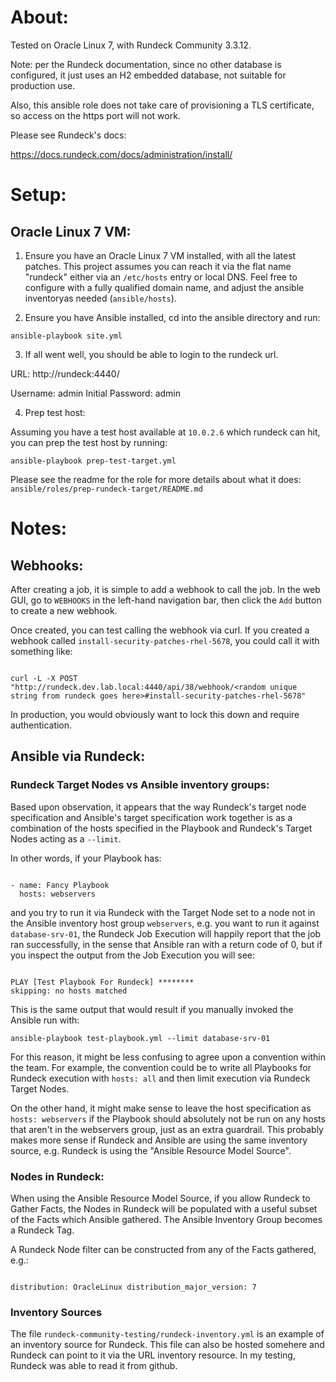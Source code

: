 # About:

Tested on Oracle Linux 7, with Rundeck Community 3.3.12.

Note: per the Rundeck documentation, since no other database is configured, it just uses an H2 embedded database, not suitable for production use.

Also, this ansible role does not take care of provisioning a TLS certificate, so access on the https port will not work.

Please see Rundeck's docs:

https://docs.rundeck.com/docs/administration/install/

# Setup:

## Oracle Linux 7 VM:

1. Ensure you have an Oracle Linux 7 VM installed, with all the latest patches. This project assumes you can reach it via the flat name "rundeck" either via an `/etc/hosts` entry or local DNS. Feel free to configure with a fully qualified domain name, and adjust the ansible inventoryas needed (`ansible/hosts`).

2. Ensure you have Ansible installed, cd into the ansible directory and run:

`ansible-playbook site.yml`

3. If all went well, you should be able to login to the rundeck url.

URL: http://rundeck:4440/

Username: admin
Initial Password: admin

4. Prep test host:

Assuming you have a test host available at `10.0.2.6` which rundeck can hit, you can prep the test host by running:

`ansible-playbook prep-test-target.yml`

Please see the readme for the role for more details about what it does: `ansible/roles/prep-rundeck-target/README.md`

# Notes:

## Webhooks:

After creating a job, it is simple to add a webhook to call the job. In the web GUI, go to `WEBHOOKS` in the left-hand navigation bar, then click the `Add` button to create a new webhook.

Once created, you can test calling the webhook via curl. If you created a webhook called `install-security-patches-rhel-5678`, you could call it with something like:

```

curl -L -X POST "http://rundeck.dev.lab.local:4440/api/38/webhook/<random unique string from rundeck goes here>#install-security-patches-rhel-5678"

```

In production, you would obviously want to lock this down and require authentication.

## Ansible via Rundeck:

### Rundeck Target Nodes vs Ansible inventory groups:

Based upon observation, it appears that the way Rundeck's target node specification and Ansible's target specification work together is as a combination of the hosts specified in the Playbook and Rundeck's Target Nodes acting as a `--limit`.

In other words, if your Playbook has:

```

- name: Fancy Playbook
  hosts: webservers

```

and you try to run it via Rundeck with the Target Node set to a node not in the Ansible inventory host group `webservers`, e.g. you want to run it against `database-srv-01`, the Rundeck Job Execution will happily report that the job ran successfully, in the sense that Ansible ran with a return code of 0, but if you inspect the output from the Job Execution you will see:

```

PLAY [Test Playbook For Rundeck] ********
skipping: no hosts matched

```

This is the same output that would result if you manually invoked the Ansible run with:

`ansible-playbook test-playbook.yml --limit database-srv-01`


For this reason, it might be less confusing to agree upon a convention within the team. For example, the convention could be to write all Playbooks for Rundeck execution with `hosts: all` and then limit execution via Rundeck Target Nodes.

On the other hand, it might make sense to leave the host specification as `hosts: webservers` if the Playbook should absolutely not be run on any hosts that aren't in the webservers group, just as an extra guardrail. This probably makes more sense if Rundeck and Ansible are using the same inventory source, e.g. Rundeck is using the "Ansible Resource Model Source".

### Nodes in Rundeck:

When using the Ansible Resource Model Source, if you allow Rundeck to Gather Facts, the Nodes in Rundeck will be populated with a useful subset of the Facts which Ansible gathered. The Ansible Inventory Group becomes a Rundeck Tag.

A Rundeck Node filter can be constructed from any of the Facts gathered, e.g.:

```

distribution: OracleLinux distribution_major_version: 7

```

### Inventory Sources

The file `rundeck-community-testing/rundeck-inventory.yml` is an example of an inventory source for Rundeck. This file can also be hosted somehere and Rundeck can point to it via the URL inventory resource. In my testing, Rundeck was able to read it from github.
